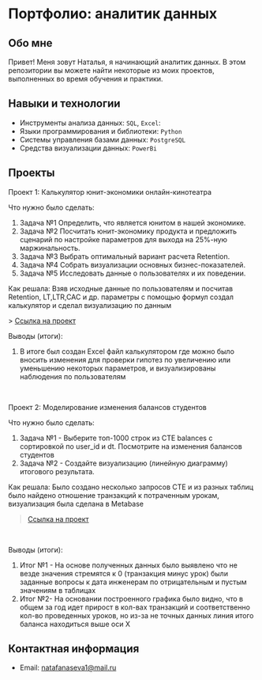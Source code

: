 # Портфолио: аналитик данных

## Обо мне 

Привет! Меня зовут Наталья, я начинающий аналитик данных. 
В этом репозитории вы можете найти некоторые из моих проектов, выполненных во время обучения и практики.


## Навыки и технологии
- Инструменты анализа данных: ``SQL``, ``Excel``: 
- Языки программирования и библиотеки: ``Python``
- Системы управления базами данных: ``PostgreSQL``
- Средства визуализации данных: ``PowerBi``


## Проекты

<p> Проект 1: Калькулятор юнит-экономики онлайн-кинотеатра</p>
<p>Что нужно было сделать:<p>
<ol>
  <li>Задача №1 Определить, что является юнитом в нашей экономике. </li>
  <li>Задача №2 Посчитать юнит-экономику продукта и предложить сценарий по настройке параметров для выхода на 25%-ную маржинальность.</li>
  <li>Задача №3 Выбрать оптимальный вариант расчета Retention. </li>
  <li>Задача №4 Собрать визуализации основных бизнес-показателей. </li>
  <li>Задача №5 Исследовать данные о пользователях и их поведении. </li>
</ol>
<p>Как решала: Взяв исходные данные по пользователям и посчитав Retention, LT,LTR,CAC и др. параметры с помощью формул создал калькулятор и сделал визуализацию по данным <p>
> <a href="https://docs.google.com/spreadsheets/d/1oxkLsylVTwy-OvhVg4dMeGU6XaQUfQ4F_Y90mV2l4Js/edit?usp=sharing">Ссылка на проект</a>
  
<p>Выводы (итоги):<p>
<ol>
  <li>В итоге был создан Excel файл калькулятором где можно было вносить изменения для проверки гипотез по увеличению или уменьшению некоторых параметров, и визуализированы наблюдения по пользователям </li>
  </ol>
<br> 
<p>Проект 2: Моделирование изменения балансов студентов</p> 
<p>Что нужно было сделать:<p>
<ol>
  <li>Задача №1 - Выберите топ-1000 строк из CTE balances с сортировкой по user_id и dt. Посмотрите на изменения балансов студентов </li>
  <li>Задача №2 - Создайте визуализацию (линейную диаграмму) итогового результата.</li>
  </ol>
<p>Как решала: Было создано несколько запросов CTE и из разных таблиц было найдено отношение транзакций к потраченным урокам, визуализация была сделана в Metabase<p>

> <a href="https://github.com/natafanaseva/friendly-doodle/tree/main/SQL">Ссылка на проект</a>

<br>
 <p>Выводы (итоги):<p>
<ol>
  <li>Итог №1 - На основе полученных данных было выявлено что не везде значения стремятся к 0 (транзакция минус урок) были заданные вопросы к дата инженерам по отрицательным и пустым значениям в таблицах </li>
  <li>Итог №2- На основании построенного графика было видно, что в общем за год идет прирост в кол-вах транзакций и соответственно кол-во проведенных уроков, но из-за не точных данных линия итого баланса находиться выше оси Х </li>
</ol>


## Контактная информация
- Email: natafanaseva1@mail.ru

